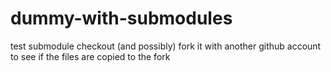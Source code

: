 # dummy-with-submodules
test submodule checkout (and possibly) fork it with another github account to see if the files are copied to the fork
